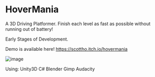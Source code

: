 # HoverMania

A 3D Driving Platformer. Finish each level as fast as possible without running out of battery!

Early Stages of Development.

Demo is available here! https://scottho.itch.io/hovermania

![image](https://github.com/ScottHo/RoverMission/assets/9061433/473b9ddb-5c12-4f03-83e5-c95e0c2e1d75)

Using:
Unity3D
C#
Blender
Gimp
Audacity
